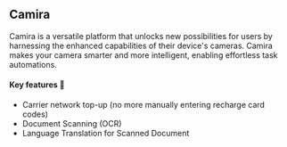 ## Camira
Camira is a versatile platform that unlocks new possibilities for users by harnessing the enhanced capabilities of their device's cameras. Camira makes your camera smarter and more intelligent, enabling effortless task automations.

#### Key features 🚀
- Carrier network top-up (no more manually entering recharge card codes)
- Document Scanning (OCR)
- Language Translation for Scanned Document
